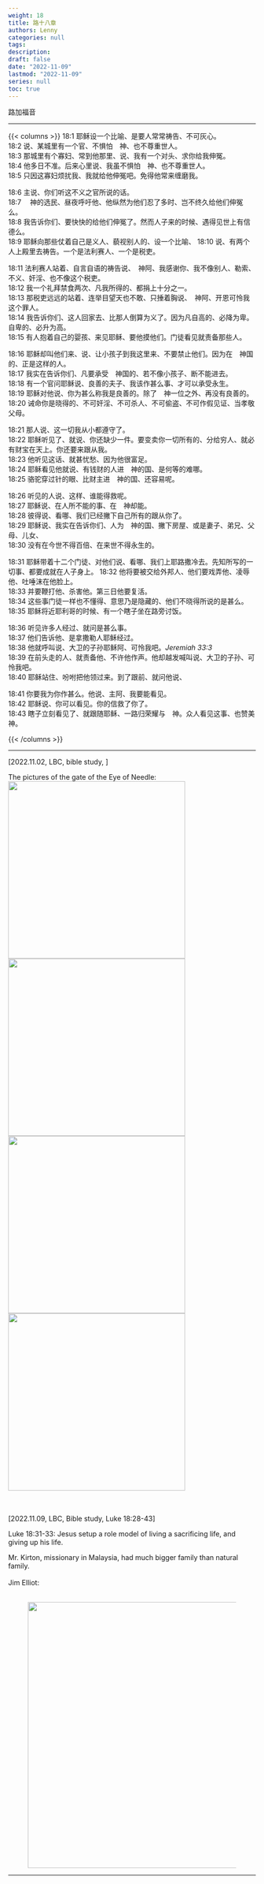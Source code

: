 ```yaml
---
weight: 18
title: 路十八章
authors: Lenny 
categories: null
tags: 
description: 
draft: false
date: "2022-11-09"
lastmod: "2022-11-09"
series: null
toc: true
---
```


路加福音
<!--more-->
---

{{< columns >}}
18:1 耶稣设一个比喻、是要人常常祷告、不可灰心。  
18:2 说、某城里有一个官、不惧怕　神、也不尊重世人。  
18:3 那城里有个寡妇、常到他那里、说、我有一个对头、求你给我伸冤。  
18:4 他多日不准。后来心里说、我虽不惧怕　神、也不尊重世人。  
18:5 只因这寡妇烦扰我、我就给他伸冤吧。免得他常来缠磨我。  

18:6 主说、你们听这不义之官所说的话。  
18:7 　神的选民、昼夜呼吁他、他纵然为他们忍了多时、岂不终久给他们伸冤么。  
18:8 我告诉你们、要快快的给他们伸冤了。然而人子来的时候、遇得见世上有信德么。  
18:9 耶稣向那些仗着自己是义人、藐视别人的、设一个比喻、
18:10 说、有两个人上殿里去祷告。一个是法利赛人、一个是税吏。  

18:11 法利赛人站着、自言自语的祷告说、　神阿、我感谢你、我不像别人、勒索、不义、奸淫、也不像这个税吏。  
18:12 我一个礼拜禁食两次、凡我所得的、都捐上十分之一。  
18:13 那税吏远远的站着、连举目望天也不敢、只捶着胸说、　神阿、开恩可怜我这个罪人。  
18:14 我告诉你们、这人回家去、比那人倒算为义了。因为凡自高的、必降为卑。自卑的、必升为高。  
18:15 有人抱着自己的婴孩、来见耶稣、要他摸他们。门徒看见就责备那些人。  

18:16 耶稣却叫他们来、说、让小孩子到我这里来、不要禁止他们。因为在　神国的、正是这样的人。  
18:17 我实在告诉你们、凡要承受　神国的、若不像小孩子、断不能进去。  
18:18 有一个官问耶稣说、良善的夫子、我该作甚么事、才可以承受永生。  
18:19 耶稣对他说、你为甚么称我是良善的。除了　神一位之外、再没有良善的。  
18:20 诫命你是晓得的、不可奸淫、不可杀人、不可偷盗、不可作假见证、当孝敬父母。  

18:21 那人说、这一切我从小都遵守了。  
18:22 耶稣听见了、就说、你还缺少一件。要变卖你一切所有的、分给穷人、就必有财宝在天上。你还要来跟从我。  
18:23 他听见这话、就甚忧愁、因为他很富足。  
18:24 耶稣看见他就说、有钱财的人进　神的国、是何等的难哪。  
18:25 骆驼穿过针的眼、比财主进　神的国、还容易呢。  

18:26 听见的人说、这样、谁能得救呢。  
18:27 耶稣说、在人所不能的事、在　神却能。  
18:28 彼得说、看哪、我们已经撇下自己所有的跟从你了。  
18:29 耶稣说、我实在告诉你们、人为　神的国、撇下房屋、或是妻子、弟兄、父母、儿女、  
18:30 没有在今世不得百倍、在来世不得永生的。  

18:31 耶稣带着十二个门徒、对他们说、看哪、我们上耶路撒冷去。先知所写的一切事、都要成就在人子身上。
18:32 他将要被交给外邦人、他们要戏弄他、凌辱他、吐唾沫在他脸上。  
18:33 并要鞭打他、杀害他。第三日他要复活。  
18:34 这些事门徒一样也不懂得、意思乃是隐藏的、他们不晓得所说的是甚么。  
18:35 耶稣将近耶利哥的时候、有一个瞎子坐在路旁讨饭。   

18:36 听见许多人经过、就问是甚么事。  
18:37 他们告诉他、是拿撒勒人耶稣经过。  
18:38 他就呼叫说、大卫的子孙耶稣阿、可怜我吧。<font class = "marginnote"><cite class="bibleref" title="Jeremiah 33:3" >Jeremiah 33:3</cite></font>  
18:39 在前头走的人、就责备他、不许他作声。他却越发喊叫说、大卫的子孙、可怜我吧。  
18:40 耶稣站住、吩咐把他领过来。到了跟前、就问他说、

18:41 你要我为你作甚么。他说、主阿、我要能看见。  
18:42 耶稣说、你可以看见。你的信救了你了。  
18:43 瞎子立刻看见了、就跟随耶稣、一路归荣耀与　神。众人看见这事、也赞美　神。 

{{< /columns >}}

---

[2022.11.02, LBC, bible study, ]

The pictures of the gate of the Eye of Needle:  
<img width = "360" src = "/docs/images/Eye of the Needle gate_1.jpg"/>
<img width = "360" src = "/docs/images/Eye of the Needle gate_2.jpg"/>
<img width = "360" src = "/docs/images/Eye of the Needle gate_3.jpg"/>
<img width = "360" src = "/docs/images/Eye of the Needle gate_4.jpg"/>

<br><br>
[2022.11.09, LBC, Bible study, Luke 18:28-43]  

Luke 18:31-33: Jesus setup a role model of living a sacrificing life, and giving up his life.  

Mr. Kirton, missionary in Malaysia, had much bigger family than natural family.   
<br>
Jim Elliot:  
<br>
<figure>
  <img width = "540" src = "/docs/images/jim_elliot_quote.jpg"/>
  <figcaption class = "bottom"></figcaption>
</figure>

---

<script>
	var refTagger = {
		settings: {
			bibleVersion: "KJV" /*hlybblsmpshndtn*/
		}
	}; 

	(function(d, t) {
		var n=d.querySelector('[nonce]');
		refTagger.settings.nonce = n && (n.nonce||n.getAttribute('nonce'));
		var g = d.createElement(t), s = d.getElementsByTagName(t)[0];
		g.src = 'https://api.reftagger.com/v2/RefTagger.js';
		g.nonce = refTagger.settings.nonce;
		s.parentNode.insertBefore(g, s);
	}(document, 'script'));
</script>

